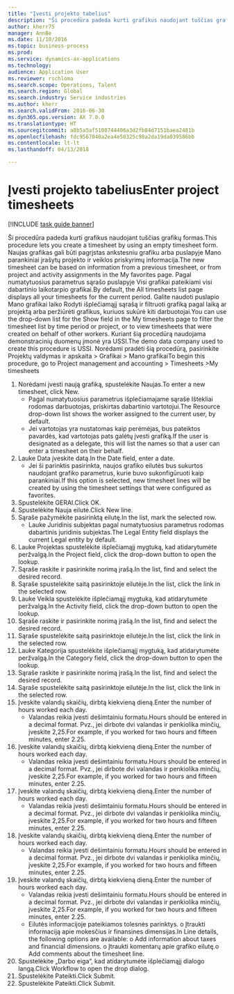 ```yaml
--- 
title: "Įvesti projekto tabelius"
description: "Ši procedūra padeda kurti grafikus naudojant tuščias grafikų formas."
author: kherr75
manager: AnnBe
ms.date: 11/10/2016
ms.topic: business-process
ms.prod: 
ms.service: dynamics-ax-applications
ms.technology: 
audience: Application User
ms.reviewer: rschloma
ms.search.scope: Operations, Talent
ms.search.region: Global
ms.search.industry: Service industries
ms.author: kherr
ms.search.validFrom: 2016-06-30
ms.dyn365.ops.version: AX 7.0.0
ms.translationtype: HT
ms.sourcegitcommit: a8b5a5af5108744406a3d2fb84d7151baea2481b
ms.openlocfilehash: fdc9567040a2ea4e50325c98a2da19da039586bb
ms.contentlocale: lt-lt
ms.lasthandoff: 04/13/2018

---
```

# <a name="enter-project-timesheets"></a><span data-ttu-id="fae17-103">Įvesti projekto tabelius</span><span class="sxs-lookup"><span data-stu-id="fae17-103">Enter project timesheets</span></span>

[!INCLUDE [task guide banner](../../includes/task-guide-banner.md)]

<span data-ttu-id="fae17-104">Ši procedūra padeda kurti grafikus naudojant tuščias grafikų formas.</span><span class="sxs-lookup"><span data-stu-id="fae17-104">This procedure lets you create a timesheet by using an empty timesheet form.</span></span> <span data-ttu-id="fae17-105">Naujas grafikas gali būti pagrįstas ankstesniu grafiku arba puslapyje Mano parankiniai įrašytų projekto ir veiklos priskyrimų informacija.</span><span class="sxs-lookup"><span data-stu-id="fae17-105">The new timesheet can be based on information from a previous timesheet, or from project and activity assignments in the My favorites page.</span></span> <span data-ttu-id="fae17-106">Pagal numatytuosius parametrus sąrašo puslapyje Visi grafikai pateikiami visi dabartinio laikotarpio grafikai.</span><span class="sxs-lookup"><span data-stu-id="fae17-106">By default, the All timesheets list page displays all your timesheets for the current period.</span></span> <span data-ttu-id="fae17-107">Galite naudoti puslapio Mano grafikai laiko Rodyti išplečiamąjį sąrašą ir filtruoti grafiką pagal laiką ar projektą arba peržiūrėti grafikus, kuriuos sukūrė kiti darbuotojai.</span><span class="sxs-lookup"><span data-stu-id="fae17-107">You can use the drop-down list for the Show field in the My timesheets page to filter the timesheet list by time period or project, or to view timesheets that were created on behalf of other workers.</span></span> <span data-ttu-id="fae17-108">Kuriant šią procedūrą naudojama demonstracinių duomenų įmonė yra USSI.</span><span class="sxs-lookup"><span data-stu-id="fae17-108">The demo data company used to create this procedure is USSI.</span></span> <span data-ttu-id="fae17-109">Norėdami pradėti šią procedūrą, pasirinkite Projektų valdymas ir apskaita > Grafikai > Mano grafikai</span><span class="sxs-lookup"><span data-stu-id="fae17-109">To begin this procedure, go to Project management and accounting > Timesheets >My timesheets</span></span>

1. <span data-ttu-id="fae17-110">Norėdami įvesti naują grafiką, spustelėkite Naujas.</span><span class="sxs-lookup"><span data-stu-id="fae17-110">To enter a new timesheet, click New.</span></span>
    * <span data-ttu-id="fae17-111">Pagal numatytuosius parametrus išplečiamajame sąraše Ištekliai rodomas darbuotojas, priskirtas dabartinio vartotojui.</span><span class="sxs-lookup"><span data-stu-id="fae17-111">The Resource drop-down list shows the worker assigned to the current user, by default.</span></span>  
    * <span data-ttu-id="fae17-112">Jei vartotojas yra nustatomas kaip perėmėjas, bus pateiktos pavardės, kad vartotojas pats galėtų įvesti grafiką.</span><span class="sxs-lookup"><span data-stu-id="fae17-112">If the user is designated as a delegate, this will list the names so that a user can enter a timesheet on their behalf.</span></span>  
2. <span data-ttu-id="fae17-113">Lauke Data įveskite datą.</span><span class="sxs-lookup"><span data-stu-id="fae17-113">In the Date field, enter a date.</span></span>
    * <span data-ttu-id="fae17-114">Jei ši parinktis pasirinkta, naujos grafiko eilutės bus sukurtos naudojant grafiko parametrus, kurie buvo sukonfigūruoti kaip parankiniai.</span><span class="sxs-lookup"><span data-stu-id="fae17-114">If this option is selected, new timesheet lines will be created by using the timesheet settings that were configured as favorites.</span></span>  
3. <span data-ttu-id="fae17-115">Spustelėkite GERAI.</span><span class="sxs-lookup"><span data-stu-id="fae17-115">Click OK.</span></span>
4. <span data-ttu-id="fae17-116">Spustelėkite Nauja eilutė.</span><span class="sxs-lookup"><span data-stu-id="fae17-116">Click New line.</span></span>
5. <span data-ttu-id="fae17-117">Sąraše pažymėkite pasirinktą eilutę.</span><span class="sxs-lookup"><span data-stu-id="fae17-117">In the list, mark the selected row.</span></span>
    * <span data-ttu-id="fae17-118">Lauke Juridinis subjektas pagal numatytuosius parametrus rodomas dabartinis juridinis subjektas.</span><span class="sxs-lookup"><span data-stu-id="fae17-118">The Legal Entity field displays the current Legal entity by default.</span></span>   
6. <span data-ttu-id="fae17-119">Lauke Projektas spustelėkite išplečiamąjį mygtuką, kad atidarytumėte peržvalgą.</span><span class="sxs-lookup"><span data-stu-id="fae17-119">In the Project field, click the drop-down button to open the lookup.</span></span>
7. <span data-ttu-id="fae17-120">Sąraše raskite ir pasirinkite norimą įrašą.</span><span class="sxs-lookup"><span data-stu-id="fae17-120">In the list, find and select the desired record.</span></span>
8. <span data-ttu-id="fae17-121">Sąraše spustelėkite saitą pasirinktoje eilutėje.</span><span class="sxs-lookup"><span data-stu-id="fae17-121">In the list, click the link in the selected row.</span></span>
9. <span data-ttu-id="fae17-122">Lauke Veikla spustelėkite išplečiamąjį mygtuką, kad atidarytumėte peržvalgą.</span><span class="sxs-lookup"><span data-stu-id="fae17-122">In the Activity field, click the drop-down button to open the lookup.</span></span>
10. <span data-ttu-id="fae17-123">Sąraše raskite ir pasirinkite norimą įrašą.</span><span class="sxs-lookup"><span data-stu-id="fae17-123">In the list, find and select the desired record.</span></span>
11. <span data-ttu-id="fae17-124">Sąraše spustelėkite saitą pasirinktoje eilutėje.</span><span class="sxs-lookup"><span data-stu-id="fae17-124">In the list, click the link in the selected row.</span></span>
12. <span data-ttu-id="fae17-125">Lauke Kategorija spustelėkite išplečiamąjį mygtuką, kad atidarytumėte peržvalgą.</span><span class="sxs-lookup"><span data-stu-id="fae17-125">In the Category field, click the drop-down button to open the lookup.</span></span>
13. <span data-ttu-id="fae17-126">Sąraše raskite ir pasirinkite norimą įrašą.</span><span class="sxs-lookup"><span data-stu-id="fae17-126">In the list, find and select the desired record.</span></span>
14. <span data-ttu-id="fae17-127">Sąraše spustelėkite saitą pasirinktoje eilutėje.</span><span class="sxs-lookup"><span data-stu-id="fae17-127">In the list, click the link in the selected row.</span></span>
15. <span data-ttu-id="fae17-128">Įveskite valandų skaičių, dirbtą kiekvieną dieną.</span><span class="sxs-lookup"><span data-stu-id="fae17-128">Enter the number of hours worked each day.</span></span>
    * <span data-ttu-id="fae17-129">Valandas reikia įvesti dešimtainiu formatu.</span><span class="sxs-lookup"><span data-stu-id="fae17-129">Hours should be entered in a decimal format.</span></span>  <span data-ttu-id="fae17-130">Pvz., jei dirbote dvi valandas ir penkiolika minčių, įveskite 2,25.</span><span class="sxs-lookup"><span data-stu-id="fae17-130">For example, if you worked for two hours and fifteen minutes, enter 2.25.</span></span>   
16. <span data-ttu-id="fae17-131">Įveskite valandų skaičių, dirbtą kiekvieną dieną.</span><span class="sxs-lookup"><span data-stu-id="fae17-131">Enter the number of hours worked each day.</span></span>
    * <span data-ttu-id="fae17-132">Valandas reikia įvesti dešimtainiu formatu.</span><span class="sxs-lookup"><span data-stu-id="fae17-132">Hours should be entered in a decimal format.</span></span>  <span data-ttu-id="fae17-133">Pvz., jei dirbote dvi valandas ir penkiolika minčių, įveskite 2,25.</span><span class="sxs-lookup"><span data-stu-id="fae17-133">For example, if you worked for two hours and fifteen minutes, enter 2.25.</span></span>   
17. <span data-ttu-id="fae17-134">Įveskite valandų skaičių, dirbtą kiekvieną dieną.</span><span class="sxs-lookup"><span data-stu-id="fae17-134">Enter the number of hours worked each day.</span></span>
    * <span data-ttu-id="fae17-135">Valandas reikia įvesti dešimtainiu formatu.</span><span class="sxs-lookup"><span data-stu-id="fae17-135">Hours should be entered in a decimal format.</span></span>  <span data-ttu-id="fae17-136">Pvz., jei dirbote dvi valandas ir penkiolika minčių, įveskite 2,25.</span><span class="sxs-lookup"><span data-stu-id="fae17-136">For example, if you worked for two hours and fifteen minutes, enter 2.25.</span></span>   
18. <span data-ttu-id="fae17-137">Įveskite valandų skaičių, dirbtą kiekvieną dieną.</span><span class="sxs-lookup"><span data-stu-id="fae17-137">Enter the number of hours worked each day.</span></span>
    * <span data-ttu-id="fae17-138">Valandas reikia įvesti dešimtainiu formatu.</span><span class="sxs-lookup"><span data-stu-id="fae17-138">Hours should be entered in a decimal format.</span></span>  <span data-ttu-id="fae17-139">Pvz., jei dirbote dvi valandas ir penkiolika minčių, įveskite 2,25.</span><span class="sxs-lookup"><span data-stu-id="fae17-139">For example, if you worked for two hours and fifteen minutes, enter 2.25.</span></span>   
19. <span data-ttu-id="fae17-140">Įveskite valandų skaičių, dirbtą kiekvieną dieną.</span><span class="sxs-lookup"><span data-stu-id="fae17-140">Enter the number of hours worked each day.</span></span>
    * <span data-ttu-id="fae17-141">Valandas reikia įvesti dešimtainiu formatu.</span><span class="sxs-lookup"><span data-stu-id="fae17-141">Hours should be entered in a decimal format.</span></span>  <span data-ttu-id="fae17-142">Pvz., jei dirbote dvi valandas ir penkiolika minčių, įveskite 2,25.</span><span class="sxs-lookup"><span data-stu-id="fae17-142">For example, if you worked for two hours and fifteen minutes, enter 2.25.</span></span>   
    * <span data-ttu-id="fae17-143">Eilutės informacijoje pateikiamos tolesnės parinktys. o	Įtraukti informaciją apie mokesčius ir finansines dimensijas.</span><span class="sxs-lookup"><span data-stu-id="fae17-143">In Line details, the following options are available:  o  Add information about taxes and financial dimensions.</span></span>  <span data-ttu-id="fae17-144">o    Įtraukti komentarų apie grafiko eilutę.</span><span class="sxs-lookup"><span data-stu-id="fae17-144">o    Add comments about the timesheet line.</span></span>  
20. <span data-ttu-id="fae17-145">Spustelėkite „Darbo eiga“, kad atidarytumėte išplečiamąjį dialogo langą.</span><span class="sxs-lookup"><span data-stu-id="fae17-145">Click Workflow to open the drop dialog.</span></span>
21. <span data-ttu-id="fae17-146">Spustelėkite Pateikti.</span><span class="sxs-lookup"><span data-stu-id="fae17-146">Click Submit.</span></span>
22. <span data-ttu-id="fae17-147">Spustelėkite Pateikti.</span><span class="sxs-lookup"><span data-stu-id="fae17-147">Click Submit.</span></span>


